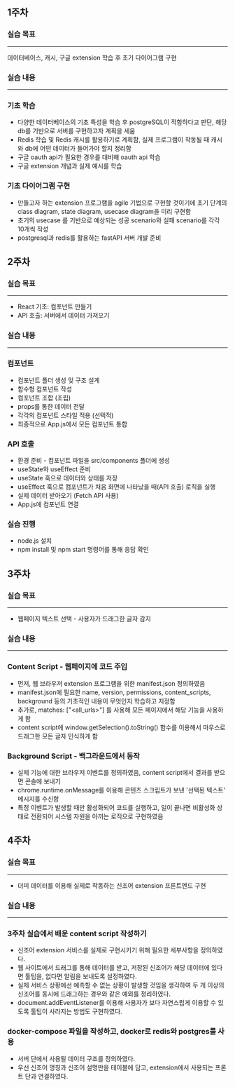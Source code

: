 ## 1주차

### 실습 목표

---

데이터베이스, 캐시, 구글 extension 학습 후 초기 다이어그램 구현

### 실습 내용

---

### 기초 학습

- 다양한 데이터베이스의 기초 특성을 학습 후 postgreSQL이 적합하다고 판단, 해당 db를 기반으로 서버를 구현하고자 계획을 세움
- Redis 학습 및 Redis 캐시를 활용하기로 계획함, 실제 프로그램이 작동될 때 캐시와 db에 어떤 데이터가 들어가야 할지 정리함
- 구글 oauth api가 필요한 경우를 대비해 oauth api 학습
- 구글 extension 개념과 실제 예시를 학습

### 기초 다이어그램 구현

- 만들고자 하는 extension 프로그램을 agile 기법으로 구현할 것이기에 초기 단계의 class diagram, state diagram, usecase diagram을 미리 구현함
- 초기의 usecase 를 기반으로 예상되는 성공 scenario와 실패 scenario를 각각 10개씩 작성
- postgresql과 redis를 활용하는 fastAPI 서버 개발 준비

## 2주차

### 실습 목표

---

- React 기초: 컴포넌트 만들기
- API 호출: 서버에서 데이터 가져오기

### 실습 내용

---

### 컴포넌트

- 컴포넌트 폴더 생성 및 구조 설계
- 함수형 컴포넌트 작성
- 컴포넌트 조합 (조립)
- props를 통한 데이터 전달
- 각각의 컴포넌트 스타일 적용 (선택적)
- 최종적으로 App.js에서 모든 컴포넌트 통합

### API 호출

- 환경 준비 - 컴포넌트 파일을 src/components 폴더에 생성
- useState와 useEffect 준비
- useState 훅으로 데이터와 상태를 저장
- useEffect 훅으로 컴포넌트가 처음 화면에 나타났을 때(API 호출) 로직을 실행
- 실제 데이터 받아오기 (Fetch API 사용)
- App.js에 컴포넌트 연결

### 실습 진행

- node.js 설치
- npm install 및 npm start 명령어를 통해 응답 확인

## 3주차

### 실습 목표

---

- 웹페이지 텍스트 선택 - 사용자가 드래그한 글자 감지

### 실습 내용

---

### Content Script - 웹페이지에 코드 주입

- 먼저, 웹 브라우저 extension 프로그램을 위한 manifest.json 정의하였음
- manifest.json에 필요한 name, version, permissions, content_scripts, background 등의 기초적인 내용이 무엇인지 학습하고 지정함
- 추가로, matches: ["<all_urls>"] 를 사용해 모든 페이지에서 해당 기능을 사용하게 함
- content script에 window.getSelection().toString() 함수를 이용해서 마우스로 드래그한 모든 글자 인식하게 함

### Background Script - 백그라운드에서 동작

- 실제 기능에 대한 브라우저 이벤트를 정의하였음, content script에서 결과를 받으면 콘솔에 보내기
- chrome.runtime.onMessage를 이용해 콘텐츠 스크립트가 보낸 '선택된 텍스트' 메시지를 수신함
- 특정 이벤트가 발생할 때만 활성화되어 코드를 실행하고, 일이 끝나면 비활성화 상태로 전환되어 시스템 자원을 아끼는 로직으로 구현하였음

## 4주차

### 실습 목표

---

- 더미 데이터를 이용해 실제로 작동하는 신조어 extension 프론트엔드 구현

### 실습 내용

---

### 3주차 실습에서 배운 content script 작성하기

- 신조어 extension 서비스를 실제로 구현시키기 위해 필요한 세부사항을 정의하였다.
- 웹 사이트에서 드래그를 통해 데이터를 받고, 저장된 신조어가 해당 데이터에 있다면 툴팁을, 없다면 알림을 보내도록 설정하였다.
- 실제 서비스 상황에선 예측할 수 없는 상황이 발생할 것임을 생각하여 두 개 이상의 신조어를 동시에 드래그하는 경우와 같은 예외를 정리하였다.
- document.addEventListener를 이용해 사용자가 보다 자연스럽게 이용할 수 있도록 툴팁이 사라지는 방법도 구현하였다.

### docker-compose 파일을 작성하고, docker로 redis와 postgres를 사용

- 서버 단에서 사용될 데이터 구조를 정의하였다.
- 우선 신조어 명칭과 신조어 설명만을 테이블에 담고, extension에서 사용되는 프론트 단과 연결하였다.
